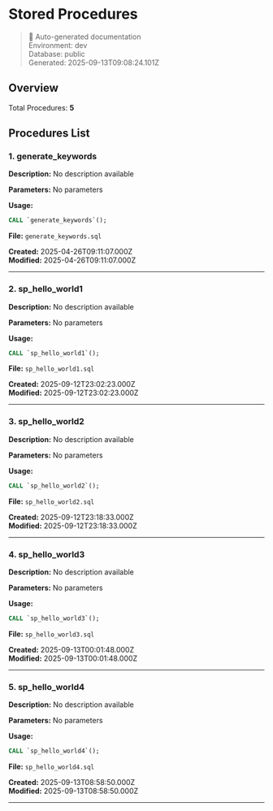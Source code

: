 # Stored Procedures

> 🤖 Auto-generated documentation  
> Environment: dev  
> Database: public  
> Generated: 2025-09-13T09:08:24.101Z

## Overview

Total Procedures: **5**

## Procedures List

### 1. generate_keywords

**Description:** No description available

**Parameters:**
No parameters

**Usage:**
```sql
CALL `generate_keywords`();
```

**File:** `generate_keywords.sql`

**Created:** 2025-04-26T09:11:07.000Z  
**Modified:** 2025-04-26T09:11:07.000Z

---

### 2. sp_hello_world1

**Description:** No description available

**Parameters:**
No parameters

**Usage:**
```sql
CALL `sp_hello_world1`();
```

**File:** `sp_hello_world1.sql`

**Created:** 2025-09-12T23:02:23.000Z  
**Modified:** 2025-09-12T23:02:23.000Z

---

### 3. sp_hello_world2

**Description:** No description available

**Parameters:**
No parameters

**Usage:**
```sql
CALL `sp_hello_world2`();
```

**File:** `sp_hello_world2.sql`

**Created:** 2025-09-12T23:18:33.000Z  
**Modified:** 2025-09-12T23:18:33.000Z

---

### 4. sp_hello_world3

**Description:** No description available

**Parameters:**
No parameters

**Usage:**
```sql
CALL `sp_hello_world3`();
```

**File:** `sp_hello_world3.sql`

**Created:** 2025-09-13T00:01:48.000Z  
**Modified:** 2025-09-13T00:01:48.000Z

---

### 5. sp_hello_world4

**Description:** No description available

**Parameters:**
No parameters

**Usage:**
```sql
CALL `sp_hello_world4`();
```

**File:** `sp_hello_world4.sql`

**Created:** 2025-09-13T08:58:50.000Z  
**Modified:** 2025-09-13T08:58:50.000Z

---

